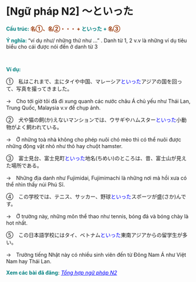 # [Ngữ pháp N2] 〜といった
<div class="entry-content">
<p><strong><span style="color: #008080;">Cấu trúc: <span style="color: #993300;">名①、名②・・・ +</span> といった +<span style="color: #993300;"> 名③</span></span></strong></p>
<p><strong><span style="color: #008080;">Ý nghĩa:</span> </strong>“ví dụ như/ những thứ như …” . Danh từ 1, 2 v.v là những ví dụ tiêu biểu cho cái được nói đến ở danh từ 3</p>

<br/>
</p>
<p><strong><span style="color: #008080;">Ví dụ:</span></strong></p>
<p>①　私はこれまで、主にタイや中国、マレーシア<span style="color: #0000ff;">といった</span>アジアの国を回って、写真を撮ってきました。</p>
<p>→　Cho tới giờ tôi đã đi xung quanh các nước châu Á chủ yếu như Thái Lan, Trung Quốc, Malaysia v.v để chụp ảnh.</p>
<p>②　犬や猫の飼(か)えないマンションでは、ウサギやハムスター<span style="color: #0000ff;">といった</span>小動物がよく飼われている。</p>
<p>→　Ở những toà nhà không cho phép nuôi chó mèo thì có thể nuôi được những động vật nhỏ như thỏ hay chuột hamster.</p>
<p>③　富士見台、富士見町<span style="color: #0000ff;">といった</span>地名(ちめい)のところは、昔、富士山が見えた場所である。</p>
<p>→　Những địa danh như Fujimidai, Fujimimachi là những nơi mà hồi xưa có thể nhìn thấy núi Phú Sĩ.</p>
<p>④　この学校では、テニス、サッカー、野球<span style="color: #0000ff;">といった</span>スポーツが盛(さか)んです。</p>
<p>→　Ở trường này, những môn thể thao như tennis, bóng đá và bóng chày là hot nhất.</p>
<p>⑤　この日本語学校にはタイ、ベトナム<span style="color: #0000ff;">といった</span>東南アジアからの留学生が多い。</p>
<p>→　Trường tiếng Nhật này có nhiều sinh viên đến từ Đông Nam Á như Việt Nam hay Thái Lan.</p>
<p><strong><span style="color: #008080;">Xem các bài đã đăng</span></strong>: <span style="color: #0000ff;"><em><a href="https://bikae.net/ngu-phap/tong-hop-ngu-phap-n2/" style="color: #0000ff;" target="_blank">Tổng hợp ngữ pháp N2</a></em></span></p>

</div>